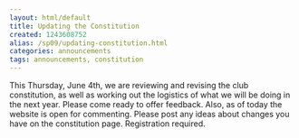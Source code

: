 ```yaml
---
layout: html/default
title: Updating the Constitution
created: 1243608752
alias: /sp09/updating-constitution.html
categories: announcements
tags: announcements, constitution
---
```

This Thursday, June 4th, we are reviewing and revising the club constitution, as well as working out the logistics of what we will be doing in the next year. Please come ready to offer feedback. Also, as of today the website is open for commenting. Please post any ideas about changes you have on the constitution page. Registration required.
